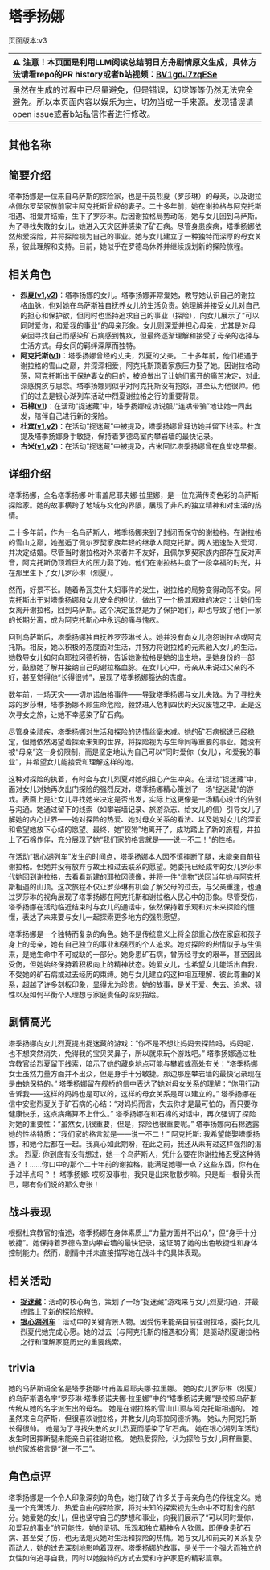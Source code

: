 # 塔季扬娜
页面版本:v3
 

| :warning: 注意！本页面是利用LLM阅读总结明日方舟剧情原文生成，具体方法请看repo的PR history或者b站视频：[BV1gdJ7zqESe](https://www.bilibili.com/video/BV1gdJ7zqESe/)         |
|:----------------------------|
| 虽然在生成的过程中已尽量避免，但是错误，幻觉等等仍然无法完全避免。所以本页面内容以娱乐为主，切勿当成一手来源。发现错误请open issue或者b站私信作者进行修改。|



## 其他名称

## 简要介绍
塔季扬娜是一位来自乌萨斯的探险家，也是干员烈夏（罗莎琳）的母亲，以及谢拉格佩尔罗契家族前家主阿克托斯曾经的妻子。二十多年前，她在谢拉格与阿克托斯相遇、相爱并结婚，生下了罗莎琳。后因谢拉格局势动荡，她与女儿回到乌萨斯。为了寻找失散的女儿，她进入天灾区并感染了矿石病。尽管身患疾病，塔季扬娜依然热爱探险，并将探险视为自己的事业。她与女儿建立了一种独特而深厚的母女关系，彼此理解和支持。目前，她似乎在罗德岛休养并继续规划新的探险旅程。
## 相关角色
-   **烈夏([v1](../chars/char_194_leto.md),[v2](char_194_leto.md))**：塔季扬娜的女儿。塔季扬娜非常爱她，教导她认识自己的谢拉格血脉，也对她在乌萨斯独自抚养女儿的生活负责。她理解并接受女儿对自己的担心和保护欲，但同时也坚持追求自己的事业（探险），向女儿展示了“可以同时爱你，和爱我的事业”的母亲形象。女儿则深爱并担心母亲，尤其是对母亲因寻找自己而感染矿石病感到愧疚，但最终逐渐理解和接受了母亲的选择与生活方式。母女间的羁绊深厚而独特。
-   **阿克托斯([v1](../chars/extended_char_a_ke_tuo_si.md))**：塔季扬娜曾经的丈夫，烈夏的父亲。二十多年前，他们相遇于谢拉格的雪山之巅，并深深相爱，阿克托斯顶着家族压力娶了她。因谢拉格动荡，阿克托斯出于保护妻女的目的，被迫做出了让她们离开的痛苦决定，对此深感愧疚与思念。塔季扬娜则似乎对阿克托斯没有抱怨，甚至认为他很帅。他们的过去是银心湖列车活动中烈夏谢拉格之行的重要背景。
-   **石棉([v1](../chars/char_378_asbest.md))**：在活动“捉迷藏”中，塔季扬娜成功说服/“连哄带骗”地让她一同出发，陪伴自己进行新的探险。
-   **杜宾([v1](../chars/char_130_doberm.md),[v2](char_130_doberm.md))**：在活动“捉迷藏”中被提及，塔季扬娜曾拜访她并留下线索。杜宾提及塔季扬娜身手敏捷，保持着罗德岛室内攀岩墙的最快记录。
-   **古米([v1](../chars/char_196_sunbr.md),[v2](char_196_sunbr.md))**：在活动“捉迷藏”中被提及，古米回忆塔季扬娜曾在食堂吃早餐。
## 详细介绍
塔季扬娜，全名塔季扬娜·叶甫盖尼耶夫娜·拉里娜，是一位充满传奇色彩的乌萨斯探险家。她的故事横跨了地域与文化的界限，展现了非凡的独立精神和对生活的热情。

二十多年前，作为一名乌萨斯人，塔季扬娜来到了封闭而保守的谢拉格。在谢拉格的雪山之巅，她邂逅了佩尔罗契家族年轻的继承人阿克托斯。两人迅速坠入爱河，并决定结婚。尽管当时谢拉格对外来者并不友好，且佩尔罗契家族内部存在反对声音，阿克托斯仍顶着巨大的压力娶了她。他们在谢拉格共度了一段幸福的时光，并在那里生下了女儿罗莎琳（烈夏）。

然而，好景不长。随着希瓦艾什夫妇事件的发生，谢拉格的局势变得动荡不安。阿克托斯出于对塔季扬娜和女儿安全的担忧，做出了一个极其艰难的决定：让她们母女离开谢拉格，回到乌萨斯。这个决定虽然是为了保护她们，却也导致了他们一家的长期分离，成为阿克托斯心中永远的痛与愧疚。

回到乌萨斯后，塔季扬娜独自抚养罗莎琳长大。她并没有向女儿抱怨谢拉格或阿克托斯。相反，她以积极的态度面对生活，并努力将谢拉格的元素融入女儿的生活。她教导女儿如何向耶拉冈德祈祷，告诉她谢拉格是她的出生地，是她身份的一部分，鼓励她了解并接纳自己的谢拉格血脉。在女儿心中，母亲从未说过父亲的不好，甚至觉得他“长得很帅”，展现了塔季扬娜豁达的态度。

数年前，一场天灾——切尔诺伯格事件——导致塔季扬娜与女儿失散。为了寻找失踪的罗莎琳，塔季扬娜不顾生命危险，毅然进入危机四伏的天灾废墟之中。正是这次寻女之旅，让她不幸感染了矿石病。

尽管身染顽疾，塔季扬娜对生活和探险的热情丝毫未减。她的矿石病据说已经稳定，但她依然渴望着探索未知的世界，将探险视为与生命同等重要的事业。她没有被“母亲”这一身份限制，而是坚定地认为自己可以“同时爱你（女儿），和爱我的事业”，并希望女儿能接受和理解这样的她。

这种对探险的执着，有时会与女儿烈夏对她的担心产生冲突。在活动“捉迷藏”中，面对女儿对她再次出门探险的强烈反对，塔季扬娜精心策划了一场“捉迷藏”的游戏。表面上是让女儿寻找她来决定是否出发，实际上这更像是一场精心设计的告别与沟通。她通过留下的线索（如攀岩墙记录、旅游杂志、给女儿的信）引导女儿了解她的内心世界——她对探险的热爱、她对母女关系的看法、以及她对女儿的深爱和希望她放下心结的愿望。最终，她“狡猾”地离开了，成功踏上了新的旅程，并拉上了石棉作伴，充分展现了她“我们家的格言就是——说一不二！”的性格。

在活动“银心湖列车”发生的时间点，塔季扬娜本人因不慎摔断了腿，未能亲自前往谢拉格。但她并没有放弃与故土和过去联系的愿望。她委托已经成年的女儿罗莎琳代她回到谢拉格，去看看新建的耶拉冈德像，并将一件“信物”送回当年她与阿克托斯相遇的山顶。这次旅程不仅让罗莎琳有机会了解父母的过去，与父亲重逢，也通过罗莎琳的视角展现了塔季扬娜在阿克托斯和谢拉格人民心中的形象。尽管受伤，塔季扬娜在活动临近结束时与女儿的通话中，依然保持着乐观和对未来探险的憧憬，表达了未来要与女儿一起探索更多地方的强烈愿望。

塔季扬娜是一个独特而复杂的角色。她不是传统意义上将全部重心放在家庭和孩子身上的母亲，她有自己独立的事业和强烈的个人追求。她对探险的热情似乎与生俱来，是她生命中不可或缺的一部分。她身患矿石病，曾历经寻女的艰辛，甚至因此受伤，但她始终保持着积极向上的精神状态。她爱女儿，也希望女儿能活出自我，不受她的矿石病或过去经历的束缚。她与女儿建立的这种相互理解、彼此尊重的关系，超越了许多刻板印象，显得尤为珍贵。她的故事，是关于爱、失去、追求、韧性以及如何平衡个人理想与家庭责任的深刻描绘。
## 剧情高光
塔季扬娜向女儿烈夏提出捉迷藏的游戏：“你不是不想让妈妈去探险吗，妈妈呢，也不想突然消失，免得我的宝贝哭鼻子，所以就来玩个游戏吧。”
塔季扬娜通过杜宾教官给烈夏留下线索，暗示了她的藏身地点可能与攀岩或高处有关：“塔季扬娜女士虽然力量方面并不出众，但是身手十分敏捷。那边那座攀岩墙的最快记录现在是由她保持的。”
塔季扬娜留在舰桥的信中表达了她对母女关系的理解：“你用行动告诉我——这样的妈妈也是可以的，这样的母女关系是可以建立的。”
塔季扬娜在信中安慰烈夏关于矿石病的心结：“对妈妈而言，失去你才是最可怕的，而只要你健康快乐，这点病痛算不上什么。”
塔季扬娜在和石棉的对话中，再次强调了探险对她的重要性：“虽然女儿很重要，但是，探险也很重要呢。”
塔季扬娜向石棉透露她的性格特质：“我们家的格言就是——说一不二！”
阿克托斯: 我希望能娶塔季扬娜，和她今后都在一起。我真心如此期盼，在此之前，我还从未有过这样强烈的渴求。
烈夏: 你到底有没有想过，她一个乌萨斯人，凭什么要在你谢拉格忍受这种待遇？！......你口中的那个二十年前的谢拉格，能满足她哪一点？这些东西，你有在乎过半点吗？！
塔季扬娜: 哎呀没事啦，我只是出来散散步嘛。只是断一根骨头而已，哪有你们说的那么夸张！
## 战斗表现
根据杜宾教官的描述，塔季扬娜在身体素质上“力量方面并不出众”，但“身手十分敏捷”。她保持着罗德岛室内攀岩墙的最快记录，这证明了她的出色敏捷性和身体控制能力。然而，剧情中并未直接描写她在战斗中的具体表现。
## 相关活动
-   **[捉迷藏](../stories/story_leto_set_1.md)**：活动的核心角色，策划了一场“捉迷藏”游戏来与女儿烈夏沟通，并最终踏上了新的探险旅程。
-   **[银心湖列车](../stories/act30side.md)**：活动中的关键背景人物。因受伤未能亲自前往谢拉格，委托女儿烈夏代她完成心愿。她的过去（与阿克托斯的相遇和分离）是驱动烈夏谢拉格之行和理解家庭历史的重要线索。
## trivia
她的乌萨斯语全名是塔季扬娜·叶甫盖尼耶夫娜·拉里娜。
她的女儿罗莎琳（烈夏）的乌萨斯语名字“罗莎琳·塔季扬诺夫娜·拉里娜”中的“塔季扬诺夫娜”是按照乌萨斯传统从她的名字派生出的母名。
她是在谢拉格的雪山山顶与阿克托斯相遇的。
她虽然来自乌萨斯，但很喜欢谢拉格，并教女儿向耶拉冈德祈祷。
她认为阿克托斯长得很帅。
她是为了寻找失散的女儿烈夏而感染了矿石病。
她在银心湖列车活动发生时因摔断腿未能亲自前往谢拉格。
她热爱探险，认为探险与女儿同样重要。
她的家族格言是“说一不二”。
## 角色点评
塔季扬娜是一个令人印象深刻的角色，她打破了许多关于母亲角色的传统定义。她是一个充满活力、热爱自由的探险家，将对未知的探索视为生命中不可割舍的部分。她爱她的女儿，但也坚守自己的梦想和事业，向我们展示了“可以同时爱你，和爱我的事业”的可能性。她的坚韧、乐观和独立精神令人钦佩，即便身患矿石病、甚至受了伤，也无法熄灭她对生活和探险的热情。她与女儿和前夫的关系复杂而动人，她的过去深刻地影响着现在。塔季扬娜的故事，是关于一个强大而独立的女性如何追寻自我，同时以她独特的方式去爱和守护家庭的精彩篇章。